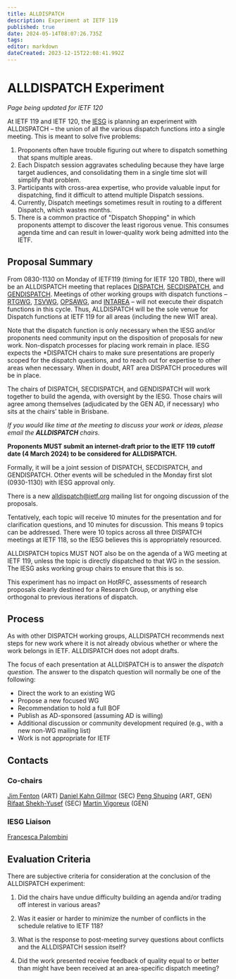 ```yaml
---
title: ALLDISPATCH
description: Experiment at IETF 119
published: true
date: 2024-05-14T08:07:26.735Z
tags: 
editor: markdown
dateCreated: 2023-12-15T22:08:41.992Z
---
```


# ALLDISPATCH Experiment
*Page being updated for IETF 120*

At IETF 119 and IETF 120, the [IESG](https://www.ietf.org/about/groups/iesg/) is planning an experiment with ALLDISPATCH – the union of all the various dispatch functions into a single meeting. This is meant to solve five problems: 
1. Proponents often have trouble figuring out where to dispatch something that spans multiple areas.
2. Each Dispatch session aggravates scheduling because they have large target audiences, and consolidating them in a single time slot will simplify that problem.
3. Participants with cross-area expertise, who provide valuable input for dispatching, find it difficult to attend multiple Dispatch sessions.
4. Currently, Dispatch meetings sometimes result in routing to a different Dispatch, which wastes months.
4. There is a common practice of "Dispatch Shopping" in which proponents attempt to discover the least rigorous venue. This consumes agenda time and can result in lower-quality work being admitted into the IETF.

## Proposal Summary

From 0830-1130 on Monday of IETF119 (timing for IETF 120 TBD), there will be an ALLDISPATCH meeting that replaces [DISPATCH](https://datatracker.ietf.org/wg/dispatch/about/), [SECDISPATCH](https://datatracker.ietf.org/wg/secdispatch/about/), and [GENDISPATCH](https://datatracker.ietf.org/wg/gendispatch/about/). Meetings of other working groups with dispatch functions – [RTGWG](https://datatracker.ietf.org/wg/rtgwg/about/), [TSVWG](https://datatracker.ietf.org/wg/tsvwg/about/), [OPSAWG](https://datatracker.ietf.org/wg/opsawg/about/), and [INTAREA](https://datatracker.ietf.org/wg/intarea/about/) – will not execute their dispatch functions in this cycle. Thus, ALLDISPATCH will be the sole venue for Dispatch functions at IETF 119 for all areas (including the new WIT area).

Note that the dispatch function is only necessary when the IESG and/or proponents need community input on the disposition of proposals for new work. Non-dispatch processes for placing work remain in place. IESG expects the \*DISPATCH chairs to make sure presentations are properly scoped for the dispatch questions, and to reach out for expertise to other areas when necessary. When in doubt, ART area DISPATCH procedures will be in place. 

The chairs of DISPATCH, SECDISPATCH, and GENDISPATCH will work together to build the agenda, with oversight by the IESG. Those chairs will agree among themselves (adjudicated by the GEN AD, if necessary) who sits at the chairs’ table in Brisbane.

*If you would like time at the meeting to discuss your work or ideas, please email the **ALLDISPATCH** chairs.*

**Proponents MUST submit an internet-draft prior to the IETF 119 cutoff date (4 March 2024) to be considered for ALLDISPATCH.**

Formally, it will be a joint session of DISPATCH, SECDISPATCH, and GENDISPATCH. Other events will be scheduled in the Monday first slot (0930-1130) with IESG approval only.

There is a new [alldispatch@ietf.org](mailto:alldispatch@ietf.org) mailing list for ongoing discussion of the proposals.

Tentatively, each topic will receive 10 minutes for the presentation and for clarification questions, and 10 minutes for discussion. This means 9 topics can be addressed. There were 10 topics across all three DISPATCH meetings at IETF 118, so the IESG believes this is appropriately resourced.

ALLDISPATCH topics MUST NOT also be on the agenda of a WG meeting at IETF 119, unless the topic is directly dispatched to that WG in the session. The IESG asks working group chairs to ensure that this is so.

This experiment has no impact on HotRFC, assessments of research proposals clearly destined for a Research Group, or anything else orthogonal to previous iterations of dispatch.

## Process

As with other DISPATCH working groups, ALLDISPATCH recommends next steps for new work where it is not already obvious whether or where the work belongs in IETF. ALLDISPATCH does not adopt drafts.

The focus of each presentation at ALLDISPATCH is to answer the *dispatch question*. The answer to the dispatch question will normally be one of the following:

* Direct the work to an existing WG
* Propose a new focused WG
* Recommendation to hold a full BOF
* Publish as AD-sponsored (assuming AD is willing)
* Additional discussion or community development required (e.g., with a new non-WG mailing list)
* Work is not appropriate for IETF

## Contacts

### Co-chairs

[Jim Fenton](https://datatracker.ietf.org/person/fenton@bluepopcorn.net) (ART)
[Daniel Kahn Gillmor](https://datatracker.ietf.org/person/dkg@fifthhorseman.net) (SEC)
[Peng Shuping](https://datatracker.ietf.org/person/pengshuping@huawei.com) (ART, GEN)
[Rifaat Shekh-Yusef](https://datatracker.ietf.org/person/rifaat.s.ietf@gmail.com) (SEC)
[Martin Vigoreux](https://datatracker.ietf.org/person/martin.vigoureux@nokia.com) (GEN)

### IESG Liaison

[Francesca Palombini](https://datatracker.ietf.org/person/francesca.palombini@ericsson.com)

## Evaluation Criteria

There are subjective criteria for consideration at the conclusion of the ALLDISPATCH experiment:

1.  Did the chairs have undue difficulty building an agenda and/or trading off interest in various areas?
    
2.  Was it easier or harder to minimize the number of conflicts in the schedule relative to IETF 118?
    
3.  What is the response to post-meeting survey questions about conflicts and the ALLDISPATCH session itself?
    
4.  Did the work presented receive feedback of quality equal to or better than might have been received at an area-specific dispatch meeting?